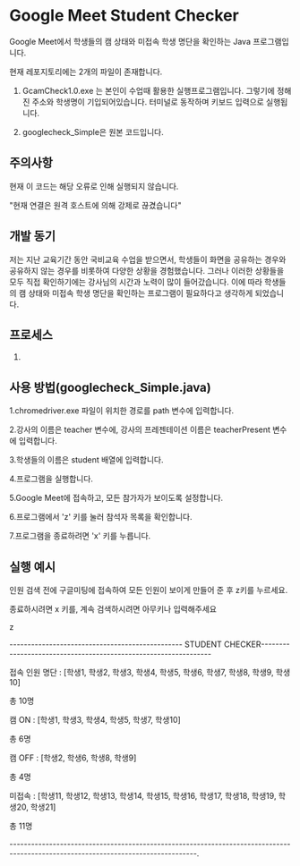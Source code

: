 # Google Meet Student Checker

Google Meet에서 학생들의 캠 상태와 미접속 학생 명단을 확인하는 Java 프로그램입니다.

현재 레포지토리에는 2개의 파일이 존재합니다.

1. GcamCheck1.0.exe 는 본인이 수업때 활용한 실행프로그램입니다. 그렇기에 정해진 주소와 학생명이 기입되어있습니다.
   터미널로 동작하며 키보드 입력으로 실행됩니다.


2. googlecheck_Simple은 원본 코드입니다.

## 주의사항

현재 이 코드는 해당 오류로 인해 실행되지 않습니다.

"현재 연결은 원격 호스트에 의해 강제로 끊겼습니다"



## 개발 동기

저는 지난 교육기간 동안 국비교육 수업을 받으면서, 학생들이 화면을 공유하는 경우와 공유하지 않는 경우를 비롯하여 다양한 상황을 경험했습니다. 그러나 이러한 상황들을 모두 직접 확인하기에는 강사님의 시간과 노력이 많이 들어갔습니다. 이에 따라 학생들의 캠 상태와 미접속 학생 명단을 확인하는 프로그램이 필요하다고 생각하게 되었습니다.

## 프로세스

1.

## 사용 방법(googlecheck_Simple.java)


1.chromedriver.exe 파일이 위치한 경로를 path 변수에 입력합니다.

2.강사의 이름은 teacher 변수에, 강사의 프레젠테이션 이름은 teacherPresent 변수에 입력합니다.

3.학생들의 이름은 student 배열에 입력합니다.

4.프로그램을 실행합니다.

5.Google Meet에 접속하고, 모든 참가자가 보이도록 설정합니다.

6.프로그램에서 'z' 키를 눌러 참석자 목록을 확인합니다.

7.프로그램을 종료하려면 'x' 키를 누릅니다.

## 실행 예시

인원 검색 전에 구글미팅에 접속하여 모든 인원이 보이게 만들어 준 후 z키를 누르세요.

종료하시려면 x 키를, 계속 검색하시려면 아무키나 입력해주세요

z

------------------------------------------------ STUDENT CHECKER----------------------------------------------------------------

접속 인원 명단    : [학생1, 학생2, 학생3, 학생4, 학생5, 학생6, 학생7, 학생8, 학생9, 학생10]

총 10명

캠 ON           : [학생1, 학생3, 학생4, 학생5, 학생7, 학생10]

총 6명

캠 OFF          : [학생2, 학생6, 학생8, 학생9]

총 4명

미접속          : [학생11, 학생12, 학생13, 학생14, 학생15, 학생16, 학생17, 학생18, 학생19, 학생20, 학생21]

총 11명

----------------------------------------------------------------------------------------------------------------------------------.



